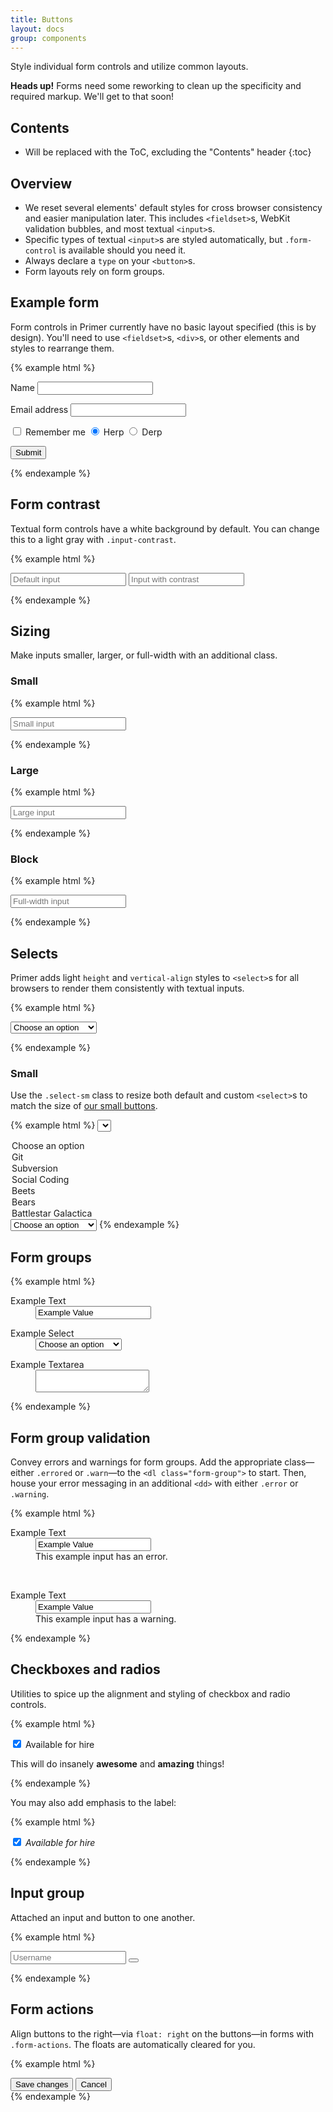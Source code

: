 ```yaml
---
title: Buttons
layout: docs
group: components
---
```


Style individual form controls and utilize common layouts.

<div class="flash">
  <strong>Heads up!</strong> Forms need some reworking to clean up the specificity and required markup. We'll get to that soon!
</div>

## Contents

* Will be replaced with the ToC, excluding the "Contents" header
{:toc}

## Overview

- We reset several elements' default styles for cross browser consistency and easier manipulation later. This includes `<fieldset>`s, WebKit validation bubbles, and most textual `<input>`s.
- Specific types of textual `<input>`s are styled automatically, but `.form-control` is available should you need it.
- Always declare a `type` on your `<button>`s.
- Form layouts rely on form groups.

## Example form

Form controls in Primer currently have no basic layout specified (this is by design). You'll need to use `<fieldset>`s, `<div>`s, or other elements and styles to rearrange them.

{% example html %}
<form>
  <label for="name">Name</label>
  <input class="form-control" type="text" id="name">

  <label for="email">Email address</label>
  <input class="form-control" type="email" id="email">

  <label>
    <input type="checkbox"> Remember me
  </label>

  <label>
    <input type="radio" id="herp" name="herpderp" checked> Herp
  </label>
  <label>
    <input type="radio" id="derp" name="herpderp"> Derp
  </label>

  <button class="btn" type="submit">Submit</button>
</form>
{% endexample %}

## Form contrast

Textual form controls have a white background by default. You can change this to a light gray with `.input-contrast`.

{% example html %}
<form>
  <input class="form-control" type="text" placeholder="Default input">
  <input class="form-control input-contrast" type="text" placeholder="Input with contrast">
</form>
{% endexample %}

## Sizing

Make inputs smaller, larger, or full-width with an additional class.

### Small

{% example html %}
<form>
  <input class="form-control input-sm" type="text" placeholder="Small input">
</form>
{% endexample %}

### Large

{% example html %}
<form>
  <input class="form-control input-lg" type="text" placeholder="Large input">
</form>
{% endexample %}

### Block

{% example html %}
<form>
  <input class="form-control input-block" type="text" placeholder="Full-width input">
</form>
{% endexample %}

## Selects

Primer adds light `height` and `vertical-align` styles to `<select>`s for all browsers to render them consistently with textual inputs.

{% example html %}
<form>
  <select class="form-select">
    <option>Choose an option</option>
    <option>Git</option>
    <option>Subversion</option>
    <option>Social Coding</option>
    <option>Beets</option>
    <option>Bears</option>
    <option>Battlestar Galactica</option>
  </select>
</form>
{% endexample %}

### Small

Use the `.select-sm` class to resize both default and custom `<select>`s to match the size of [our small buttons](/buttons/#default-buttons).

{% example html %}
<select class="form-select select-sm">
  <option>Choose an option</option>
  <option>Git</option>
  <option>Subversion</option>
  <option>Social Coding</option>
  <option>Beets</option>
  <option>Bears</option>
  <option>Battlestar Galactica</option>
</select>

<select class="form-select select-sm">
  <option>Choose an option</option>
  <option>Git</option>
  <option>Subversion</option>
  <option>Social Coding</option>
  <option>Beets</option>
  <option>Bears</option>
  <option>Battlestar Galactica</option>
</select>
{% endexample %}

## Form groups

{% example html %}
<form>
  <dl class="form-group">
    <dt><label>Example Text</label></dt>
    <dd><input class="form-control" type="text" value="Example Value"></dd>
  </dl>

  <dl class="form-group">
    <dt><label>Example Select</label></dt>
    <dd>
      <select class="form-select">
        <option>Choose an option</option>
        <option>Git</option>
        <option>Subversion</option>
        <option>Social Coding</option>
        <option>Beets</option>
        <option>Bears</option>
        <option>Battlestar Galactica</option>
      </select>
    </dd>
  </dl>

  <dl class="form-group">
    <dt><label>Example Textarea</label></dt>
    <dd>
      <textarea class="form-control"></textarea>
    </dd>
  </dl>
</form>
{% endexample %}

## Form group validation

Convey errors and warnings for form groups. Add the appropriate class—either `.errored` or `.warn`—to the `<dl class="form-group">` to start. Then, house your error messaging in an additional `<dd>` with either `.error` or `.warning`.

{% example html %}
<form>
  <dl class="form-group errored">
    <dt><label>Example Text</label></dt>
    <dd><input class="form-control" type="text" value="Example Value"></dd>
    <dd class="error">This example input has an error.</dd>
  </dl>
  <br>
  <dl class="form-group warn">
    <dt><label>Example Text</label></dt>
    <dd><input class="form-control" type="text" value="Example Value"></dd>
    <dd class="warning">This example input has a warning.</dd>
  </dl>
</form>
{% endexample %}

## Checkboxes and radios

Utilities to spice up the alignment and styling of checkbox and radio controls.

{% example html %}
<form>
  <div class="form-checkbox">
    <label>
      <input type="checkbox" checked="checked">
      Available for hire
    </label>
    <p class="note">
      This will do insanely <strong>awesome</strong> and <strong>amazing</strong> things!
    </p>
  </div>
</form>
{% endexample %}

You may also add emphasis to the label:

{% example html %}
<form>
  <div class="form-checkbox">
    <label>
      <input type="checkbox" checked="checked">
      <em class="highlight">Available for hire</em>
    </label>
  </div>
</form>
{% endexample %}

## Input group

Attached an input and button to one another.

{% example html %}
<form>
  <div class="input-group">
    <input class="form-control" type="text" placeholder="Username">
    <span class="input-group-button">
      <button class="btn">
        <span class="octicon octicon-clippy"></span>
      </button>
    </span>
  </div>
</form>
{% endexample %}

## Form actions

Align buttons to the right—via `float: right` on the buttons—in forms with `.form-actions`. The floats are automatically cleared for you.

{% example html %}
<div class="form-actions">
  <button type="button" class="btn btn-primary">Save changes</button>
  <button type="button" class="btn">Cancel</button>
</div>
{% endexample %}
